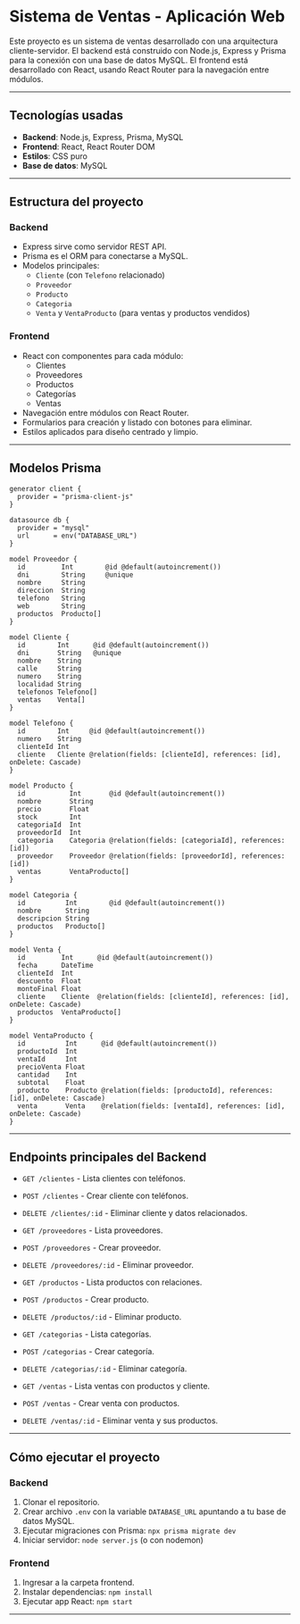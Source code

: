 
# Sistema de Ventas - Aplicación Web

Este proyecto es un sistema de ventas desarrollado con una arquitectura cliente-servidor. El backend está construido con Node.js, Express y Prisma para la conexión con una base de datos MySQL. El frontend está desarrollado con React, usando React Router para la navegación entre módulos.

---

## Tecnologías usadas

- **Backend**: Node.js, Express, Prisma, MySQL
- **Frontend**: React, React Router DOM
- **Estilos**: CSS puro
- **Base de datos**: MySQL

---

## Estructura del proyecto

### Backend

- Express sirve como servidor REST API.
- Prisma es el ORM para conectarse a MySQL.
- Modelos principales:
  - `Cliente` (con `Telefono` relacionado)
  - `Proveedor`
  - `Producto`
  - `Categoria`
  - `Venta` y `VentaProducto` (para ventas y productos vendidos)

### Frontend

- React con componentes para cada módulo:
  - Clientes
  - Proveedores
  - Productos
  - Categorías
  - Ventas
- Navegación entre módulos con React Router.
- Formularios para creación y listado con botones para eliminar.
- Estilos aplicados para diseño centrado y limpio.

---

## Modelos Prisma

```prisma
generator client {
  provider = "prisma-client-js"
}

datasource db {
  provider = "mysql"
  url      = env("DATABASE_URL")
}

model Proveedor {
  id         Int        @id @default(autoincrement())
  dni        String     @unique
  nombre     String
  direccion  String
  telefono   String
  web        String
  productos  Producto[]
}

model Cliente {
  id        Int      @id @default(autoincrement())
  dni       String   @unique
  nombre    String
  calle     String
  numero    String
  localidad String
  telefonos Telefono[]
  ventas    Venta[]
}

model Telefono {
  id        Int     @id @default(autoincrement())
  numero    String
  clienteId Int
  cliente   Cliente @relation(fields: [clienteId], references: [id], onDelete: Cascade)
}

model Producto {
  id           Int       @id @default(autoincrement())
  nombre       String
  precio       Float
  stock        Int
  categoriaId  Int
  proveedorId  Int
  categoria    Categoria @relation(fields: [categoriaId], references: [id])
  proveedor    Proveedor @relation(fields: [proveedorId], references: [id])
  ventas       VentaProducto[]
}

model Categoria {
  id          Int        @id @default(autoincrement())
  nombre      String
  descripcion String
  productos   Producto[]
}

model Venta {
  id         Int      @id @default(autoincrement())
  fecha      DateTime
  clienteId  Int
  descuento  Float
  montoFinal Float
  cliente    Cliente  @relation(fields: [clienteId], references: [id], onDelete: Cascade)
  productos  VentaProducto[]
}

model VentaProducto {
  id          Int      @id @default(autoincrement())
  productoId  Int
  ventaId     Int
  precioVenta Float
  cantidad    Int
  subtotal    Float
  producto    Producto @relation(fields: [productoId], references: [id], onDelete: Cascade)
  venta       Venta    @relation(fields: [ventaId], references: [id], onDelete: Cascade)
}
```

---

## Endpoints principales del Backend

- `GET /clientes` - Lista clientes con teléfonos.
- `POST /clientes` - Crear cliente con teléfonos.
- `DELETE /clientes/:id` - Eliminar cliente y datos relacionados.

- `GET /proveedores` - Lista proveedores.
- `POST /proveedores` - Crear proveedor.
- `DELETE /proveedores/:id` - Eliminar proveedor.

- `GET /productos` - Lista productos con relaciones.
- `POST /productos` - Crear producto.
- `DELETE /productos/:id` - Eliminar producto.

- `GET /categorias` - Lista categorías.
- `POST /categorias` - Crear categoría.
- `DELETE /categorias/:id` - Eliminar categoría.

- `GET /ventas` - Lista ventas con productos y cliente.
- `POST /ventas` - Crear venta con productos.
- `DELETE /ventas/:id` - Eliminar venta y sus productos.

---

## Cómo ejecutar el proyecto

### Backend

1. Clonar el repositorio.
2. Crear archivo `.env` con la variable `DATABASE_URL` apuntando a tu base de datos MySQL.
3. Ejecutar migraciones con Prisma: `npx prisma migrate dev`
4. Iniciar servidor: `node server.js` (o con nodemon)

### Frontend

1. Ingresar a la carpeta frontend.
2. Instalar dependencias: `npm install`
3. Ejecutar app React: `npm start`

---
